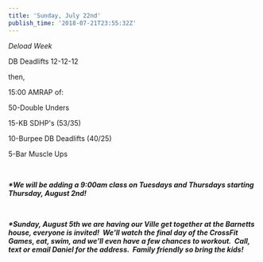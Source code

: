 ```yaml
---
title: 'Sunday, July 22nd'
publish_time: '2018-07-21T23:55:32Z'
---
```


*Deload Week*

DB Deadlifts 12-12-12

then,

15:00 AMRAP of:

50-Double Unders

15-KB SDHP's (53/35)

10-Burpee DB Deadlifts (40/25)

5-Bar Muscle Ups

 

***\*We will be adding a 9:00am class on Tuesdays and Thursdays starting
Thursday, August 2nd!***

 

***\*Sunday, August 5th we are having our Ville get together at the
Barnetts house, everyone is invited!  We'll watch the final day of the
CrossFit Games, eat, swim, and we'll even have a few chances to workout.
 Call, text or email Daniel for the address.  Family friendly so bring
the kids!***
